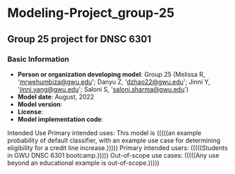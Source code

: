 # Modeling-Project_group-25
## Group 25 project for DNSC 6301

### Basic Information

* **Person or organization developing model**: Group 25 (Melissa R, 'mrwehumbiza@gwu.edu'; Danyu Z, 'dzhao22@gwu.edu'; Jinni Y, 'jinni.yang@gwu.edu'; Saloni S, 'saloni.sharma@gwu.edu')
* **Model date**: August, 2022
* **Model version**: 
* **License**: 
* **Model implementation code**: 

Intended Use
Primary intended uses: This model is (((((an example probability of default classifier, with an example use case for determining eligibility for a credit line increase.)))))
Primary intended users: (((((Students in GWU DNSC 6301 bootcamp.)))))
Out-of-scope use cases: (((((Any use beyond an educational example is out-of-scope.)))))
